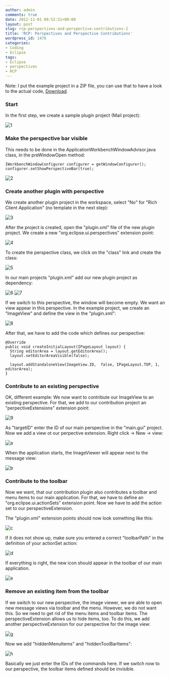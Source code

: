 ```yaml
---
author: admin
comments: true
date: 2012-11-01 09:52:51+00:00
layout: post
slug: rcp-perspectives-and-perspective-contributions-2
title: 'RCP: Perspectives and Perspective Contributions'
wordpress_id: 1476
categories:
- Coding
- Eclipse
tags:
- Eclipse
- perspectives
- RCP
---
```


Note: I put the example project in a ZIP file, you can use that to have a look to the actual code, [Download](http://andydunkel.net/assets/wp-custom/com.da.perspectives.example.zip).




### Start




In the first step, we create a sample plugin project (Mail project):




![1](http://andydunkel.net/assets/uploads/2012/11/1.png)




### Make the perspective bar visible




This needs to be done in the ApplicationWorkbenchWindowAdvisor.java class, in the preWindowOpen method:



    
    IWorkbenchWindowConfigurer configurer = getWindowConfigurer();
    configurer.setShowPerspectiveBar(true);
    




![2](http://andydunkel.net/assets/uploads/2012/11/2.png)




### Create another plugin with perspective




We create another plugin project in the workspace, select "No" for "Rich Client Application" (no template in the next step):




![3](http://andydunkel.net/assets/uploads/2012/11/3.png)




After the project is created, open the "plugin.xml" file of the new plugin project. We create a new "org.eclipse.ui.perspectives" extension point:




![4](http://andydunkel.net/assets/uploads/2012/11/4.png)




To create the perspective class, we click on the "class" link and create the class:




![5](http://andydunkel.net/assets/uploads/2012/11/5.png)




In our main projects "plugin.xml" add our new plugin project as dependency:




![6](http://andydunkel.net/assets/uploads/2012/11/6.png) ![7](http://andydunkel.net/assets/uploads/2012/11/7.png)




If we switch to this perspective, the window will become empty. We want an view appear in this perspective. In the example project, we create an "ImageView" and define the view in the "plugin.xml":




![8](http://andydunkel.net/assets/uploads/2012/11/8.png)




After that, we have to add the code which defines our perspective:



    
    @Override
    public void createInitialLayout(IPageLayout layout) {
      String editorArea = layout.getEditorArea();
      layout.setEditorAreaVisible(false);
      
      layout.addStandaloneView(ImageView.ID,  false, IPageLayout.TOP, 1, editorArea);
    }
    




### Contribute to an existing perspective




OK, different example: We now want to contribute our ImageView to an existing perspective. For that, we add to our contribution project an "perpectiveExtensions" extension point:




![9](http://andydunkel.net/assets/uploads/2012/11/9.png)




As "targetID" enter the ID of our main perspective in the "main.gui" project. Now we add a view ot our perpective extension. Right click -> New -> view:




![a](http://andydunkel.net/assets/uploads/2012/11/a.png)




When the application starts, the ImageViewer will appear next to the message view:




![b](http://andydunkel.net/assets/uploads/2012/11/b.png)




### Contribute to the toolbar




Now we want, that our contribution plugin also contributes a toolbar and menu items to our main application. For that, we have to define an "org.eclipse.ui.actionSets" extension point. Now we have to add the action set to our perspectiveExtension.




The "plugin.xml" extension points should now look something like this:




![c](http://andydunkel.net/assets/uploads/2012/11/c.png)




If it does not show up, make sure you entered a correct "toolbarPath" in the definition of your actionSet action:




![d](http://andydunkel.net/assets/uploads/2012/11/d.png)




If everything is right, the new icon should appear in the toolbar of our main application.




![e](http://andydunkel.net/assets/uploads/2012/11/e.png)




### Remove an existing item from the toolbar




If we switch to our new perspective, the image viewer, we are able to open new message views via toolbar and the menu. However, we do not want this. So we need to get rid of the menu items and toolbar items. The perspectiveExtension allows us to hide items, too. To do this, we add another perspectiveExtension for our perspective for the image view:




![g](http://andydunkel.net/assets/uploads/2012/11/g.png)




Now we add "hiddenMenuItems" and "hiddenToolBarItems":




![h](http://andydunkel.net/assets/uploads/2012/11/h.png)




Basically we just enter the IDs of the commands here. If we switch now to our perspective, the toolbar items defined should be invisible.
